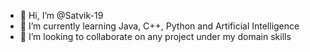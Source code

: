 - 👋 Hi, I’m @Satvik-19
- 🌱 I’m currently learning Java, C++, Python and Artificial Intelligence
- 💞️ I’m looking to collaborate on any project under my domain skills

<!---
Satvik-19/Satvik-19 is a ✨ special ✨ repository because its `README.md` (this file) appears on your GitHub profile.
You can click the Preview link to take a look at your changes.
--->
